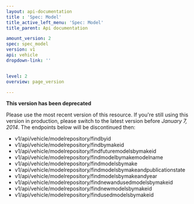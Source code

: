 ```yaml
---
layout: api-documentation
title : 'Spec: Model'
title_active_left_menu: 'Spec: Model'
title_parent: Api documentation

amount_version: 2
spec: spec_model
version: v1
api: vehicle
dropdown-link: ''


level: 2
overview: page_version

---
```


<div class="notification-message">
<p><b>This version has been deprecated</b></p>

<p>Please use the most recent version of this resource. If you're still using this version in production, please switch to the latest version before <i>January 7, 2014</i>. The  endpoints below will be discontinued then:</p>
</div>

* v1/api/vehicle/modelrepository/findbyid
* v1/api/vehicle/modelrepository/findbymakeid
* v1/api/vehicle/modelrepository/findfuturemodelsbymakeid
* v1/api/vehicle/modelrepository/findmodelbymakemodelname
* v1/api/vehicle/modelrepository/findmodelsbymake
* v1/api/vehicle/modelrepository/findmodelsbymakeandpublicationstate
* v1/api/vehicle/modelrepository/findmodelsbymakeandyear
* v1/api/vehicle/modelrepository/findnewandusedmodelsbymakeid
* v1/api/vehicle/modelrepository/findnewmodelsbymakeid
* v1/api/vehicle/modelrepository/findusedmodelsbymakeid
